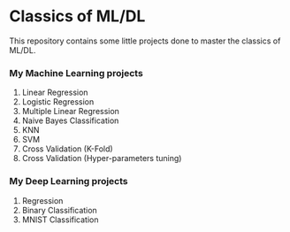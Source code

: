 # Classics of ML/DL

This repository contains some little projects done to master the classics of ML/DL.

### My Machine Learning projects

1. Linear Regression
2. Logistic Regression
3. Multiple Linear Regression
4. Naive Bayes Classification
5. KNN
6. SVM
7. Cross Validation (K-Fold)
8. Cross Validation (Hyper-parameters tuning)

### My Deep Learning projects

1. Regression
2. Binary Classification
3. MNIST Classification
